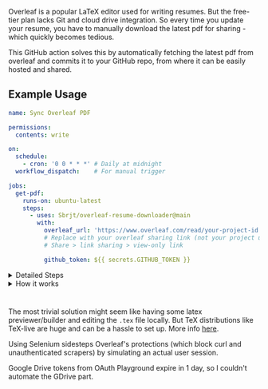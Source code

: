 Overleaf is a popular LaTeX editor used for writing resumes. But the free-tier plan lacks Git and cloud drive integration. So every time you update your resume, you have to manually download the latest pdf for sharing - which quickly becomes tedious.

This GitHub action solves this by automatically fetching the latest pdf from overleaf and commits it to your GitHub repo, from where it can be easily hosted and shared.

## Example Usage

```yaml
name: Sync Overleaf PDF

permissions:
  contents: write

on:
  schedule:
    - cron: '0 0 * * *' # Daily at midnight
  workflow_dispatch:    # For manual trigger

jobs:
  get-pdf:
    runs-on: ubuntu-latest
    steps:
      - uses: Sbrjt/overleaf-resume-downloader@main
        with:
          overleaf_url: 'https://www.overleaf.com/read/your-project-id' 
          # Replace with your overleaf sharing link (not your project url!)
          # Share > link sharing > view-only link

          github_token: ${{ secrets.GITHUB_TOKEN }}
```

<details>
<summary>
Detailed Steps
</summary>

1. Create a repo for hosting the resume. (Alternately, you can fork [this](https://github.com/Sbrjt/resume) template.)

1. Go to your overleaf project and grab the read-only link. (Click on Share, turn on link sharing and copy the view-only link).

1. Create a GitHub Actions workflow file with above code block (at .github/workflows/update-resume.yml). Replace with your `overleaf_url`.

1. Run the action manually once. (Actions > Fetch overleaf resume > Run workflow)

1. Enable Github pages for hosting. 

1. (Optional) Use [Zapier](https://youtu.be/d5g-pIeoUL4) to sync with google drive. [Eg](https://zapier.com/shared/97c52bfb5e6295840a45c82f90d4e6e7bcd23037).

</details>

<details>
<summary>
How it works
</summary>

<br>

This is a GitHub composite action, which can be imported as `Sbrjt/overleaf-resume-downloader@v1` in any other GitHub Action. (See `action.yml` file.) The action takes in 2 inputs: your overleaf url and a github token.

First, it checks out the repo, installs python and selenium, and runs a python script to fetch the pdf.

`selenium_script.py` get the latex code from overleaf by inspecting websockets frames and compares it with the existing `resume.tex`. If there are changes, it finds the download button and clicks it to get the new pdf. Otherwise, the action skips the next step.

Then it uses the GitHub token provided in the inputs to push the updated code on your behalf (as GitHub Actions bot).

The action is intended to run on a scheduled cron job (eg, daily or weekly).


</details>

#

The most trivial solution might seem like having some latex previewer/builder and editing the `.tex` file locally. But TeX distributions like TeX-live are huge and can be a hassle to set up. More info [here](https://mark-wang.com/blog/2022/latex/).

Using Selenium sidesteps Overleaf's protections (which block curl and unauthenticated scrapers) by simulating an actual user session.

Google Drive tokens from OAuth Playground expire in 1 day, so I couldn't automate the GDrive part.

